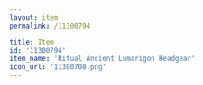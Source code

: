 ```yaml
---
layout: item
permalink: /11300794

title: Item
id: '11300794'
item_name: 'Ritual Ancient Lumarigon Headgear'
icon_url: '11300708.png'
---
```

